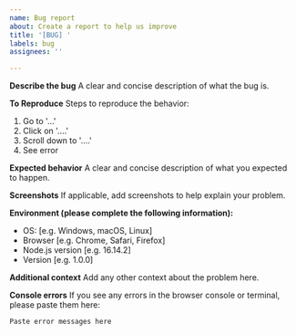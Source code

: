 ```yaml
---
name: Bug report
about: Create a report to help us improve
title: '[BUG] '
labels: bug
assignees: ''

---
```


**Describe the bug**
A clear and concise description of what the bug is.

**To Reproduce**
Steps to reproduce the behavior:
1. Go to '...'
2. Click on '....'
3. Scroll down to '....'
4. See error

**Expected behavior**
A clear and concise description of what you expected to happen.

**Screenshots**
If applicable, add screenshots to help explain your problem.

**Environment (please complete the following information):**
 - OS: [e.g. Windows, macOS, Linux]
 - Browser [e.g. Chrome, Safari, Firefox]
 - Node.js version [e.g. 16.14.2]
 - Version [e.g. 1.0.0]

**Additional context**
Add any other context about the problem here.

**Console errors**
If you see any errors in the browser console or terminal, please paste them here:
```
Paste error messages here
```